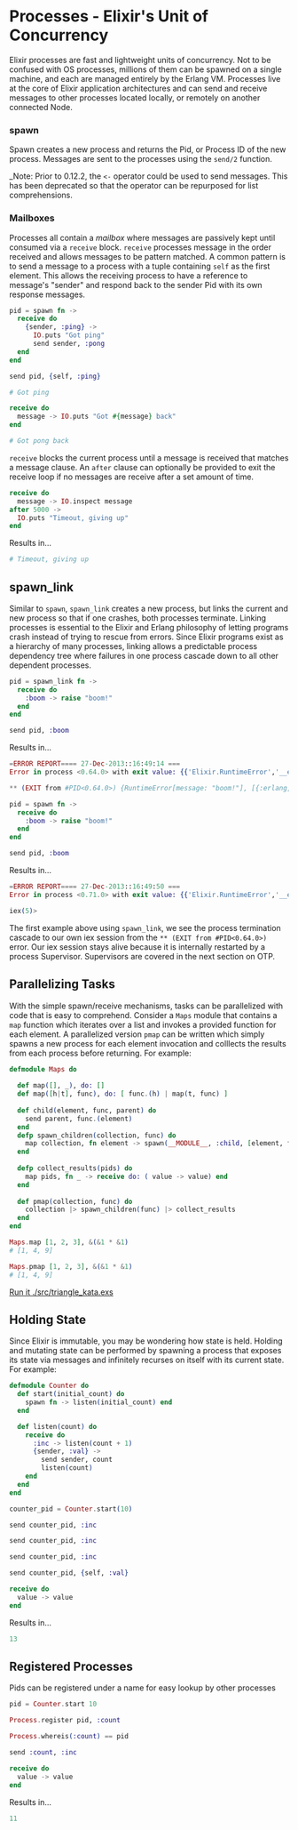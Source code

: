 # Processes - Elixir's Unit of Concurrency
Elixir processes are fast and lightweight units of concurrency. Not to be confused with OS processes, millions of them can be spawned on a single machine, and each are managed entirely by the Erlang VM. Processes live at the core of Elixir application architectures and can send and receive messages to other processes located locally, or remotely on another connected Node.

### spawn
Spawn creates a new process and returns the Pid, or Process ID of the new process. Messages are sent to the processes using the `send/2` function.

_Note: Prior to 0.12.2, the `<-` operator could be used to send messages.  This has been deprecated so that the operator can be repurposed for list comprehensions.

### Mailboxes
Processes all contain a *mailbox* where messages are passively kept until consumed via a `receive` block. `receive` processes message in the order received and allows messages to be pattern matched. A common pattern is to send a message to a process with a tuple containing `self` as the first element. This allows the receiving process to have a reference to message's "sender" and respond back to the sender Pid with its own response messages.

```elixir
pid = spawn fn ->
  receive do
    {sender, :ping} ->
      IO.puts "Got ping"
      send sender, :pong
  end
end

send pid, {self, :ping}

# Got ping

receive do
  message -> IO.puts "Got #{message} back"
end

# Got pong back
```

`receive` blocks the current process until a message is received that matches a message clause. An `after` clause can optionally be provided to exit the receive loop if no messages are receive after a set amount of time.

```elixir
receive do
  message -> IO.inspect message
after 5000 ->
  IO.puts "Timeout, giving up"
end
```

Results in...
```elixir
# Timeout, giving up
```

## spawn_link
Similar to `spawn`, `spawn_link` creates a new process, but links the current and new process so that if one crashes, both processes terminate. Linking processes is essential to the Elixir and Erlang philosophy of letting programs crash instead of trying to rescue from errors. Since Elixir programs exist as a hierarchy of many processes, linking allows a predictable process dependency tree where failures in one process cascade down to all other dependent processes.

```elixir
pid = spawn_link fn ->
  receive do
    :boom -> raise "boom!"
  end
end

send pid, :boom
```
Results in...
```elixir
=ERROR REPORT==== 27-Dec-2013::16:49:14 ===
Error in process <0.64.0> with exit value: {{'Elixir.RuntimeError','__exception__',<<5 bytes>>},[{erlang,apply,2,[]}]}

** (EXIT from #PID<0.64.0>) {RuntimeError[message: "boom!"], [{:erlang, :apply, 2, []}]}
```

```elixir
pid = spawn fn ->
  receive do
    :boom -> raise "boom!"
  end
end

send pid, :boom
```

Results in...
```elixir
=ERROR REPORT==== 27-Dec-2013::16:49:50 ===
Error in process <0.71.0> with exit value: {{'Elixir.RuntimeError','__exception__',<<5 bytes>>},[{erlang,apply,2,[]}]}

iex(5)>
```

The first example above using `spawn_link`, we see the process termination cascade to our own iex session from the `** (EXIT from #PID<0.64.0>)` error. Our iex session stays alive because it is internally restarted by a process Supervisor. Supervisors are covered in the next section on OTP.

## Parallelizing Tasks
With the simple spawn/receive mechanisms, tasks can be parallelized with code that is easy to comprehend. Consider a `Maps` module that contains a `map` function which iterates over a list and invokes a provided function for each element. A parallelized version `pmap` can be written which simply spawns a new process for each element invocation and colllects the results from each process before returning.  For example:

```elixir
defmodule Maps do
 
  def map([], _), do: []
  def map([h|t], func), do: [ func.(h) | map(t, func) ]
 
  def child(element, func, parent) do
    send parent, func.(element)
  end
  defp spawn_children(collection, func) do
    map collection, fn element -> spawn(__MODULE__, :child, [element, func, self]) end
  end
 
  defp collect_results(pids) do
    map pids, fn _ -> receive do: ( value -> value) end
  end
 
  def pmap(collection, func) do
    collection |> spawn_children(func) |> collect_results
  end
end

Maps.map [1, 2, 3], &(&1 * &1)
# [1, 4, 9]

Maps.pmap [1, 2, 3], &(&1 * &1)
# [1, 4, 9]
```
[Run it ./src/triangle_kata.exs][triangle_kata]

## Holding State
Since Elixir is immutable, you may be wondering how state is held. Holding and mutating state can be performed by spawning a process that exposes its state via messages and infinitely recurses on itself with its current state. For example:

```elixir
defmodule Counter do
  def start(initial_count) do
    spawn fn -> listen(initial_count) end
  end

  def listen(count) do
    receive do
      :inc -> listen(count + 1)
      {sender, :val} ->
        send sender, count
        listen(count)
    end
  end
end

counter_pid = Counter.start(10)

send counter_pid, :inc

send counter_pid, :inc

send counter_pid, :inc

send counter_pid, {self, :val}

receive do
  value -> value
end
```

Results in...
```elixir
13
```

## Registered Processes
Pids can be registered under a name for easy lookup by other processes

```elixir
pid = Counter.start 10

Process.register pid, :count

Process.whereis(:count) == pid

send :count, :inc

receive do
  value -> value
end
```

Results in...
```elixir
11
```

[triangle_kata]: ./src/triangle_kata.exs

